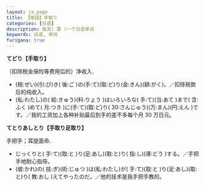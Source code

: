 ```yaml
---
layout: ja_page
title: 【単語】手取り
categories: [日语]
description: 每天( 雾 )一个日语单词
keywords: 日语, 单词
furigana: true
---
```


**てどり【手取り】**

（扣除税金保险等费用后的）净收入.
-	(税:ぜい)(引:び)き( 後:ご )の(手:て)(取:ど)り(金:きん)(額:がく)。／扣除税款后的纯收入。
-	(私:わたし)の( 給:きゅう)(料:りょう )はいろいろな( 手:て)(当:あて )まで( 含:ふく )めて( 月:つき )に(手:て)(取:ど)り( 30:さんじゅう)(万:まん)(円:えん )です。／我的工资加上各种补贴最后到手的差不多每个月 30 万日元。

**てとりあしとり【手取り足取り】**

手把手；耳提面命.
-	じっくりと( 手:て)(取:と )り(足:あし)(取:と)り( 指:し)(導:どう )する。／手把手地耐心指导。
-	(彼:かれ)の( 技:ぎ)(術:じゅつ )は(私:わたし)が( 手:て)(取:と )り(足:あし)(取:と)り( 教:おし )えてやったのだ。／他的技术是我手把手教的。

